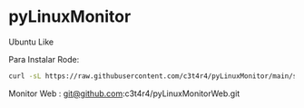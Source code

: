 # pyLinuxMonitor

Ubuntu Like

Para Instalar Rode:
```sh
curl -sL https://raw.githubusercontent.com/c3t4r4/pyLinuxMonitor/main/setup.sh | sudo bash
```

Monitor Web : git@github.com:c3t4r4/pyLinuxMonitorWeb.git
